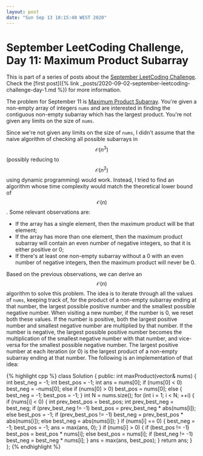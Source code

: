 ```yaml
---
layout: post
date: "Sun Sep 13 18:15:40 WEST 2020"
---
```


# September LeetCoding Challenge, Day 11: Maximum Product Subarray

<div class="message" markdown="1">

This is part of a series of posts about the [September LeetCoding
Challenge][september-challenge]. Check the [first post]({% link
_posts/2020-09-02-september-leetcoding-challenge-day-1.md %}) for more
information.

</div>

The problem for September 11 is [Maximum Product Subarray][problem]. You're
given a non-empty array of integers `nums` and are interested in finding the
contiguous non-empty subarray which has the largest product. You're not given
any limits on the size of `nums`.

Since we're not given any limits on the size of `nums`, I didn't assume that the
naive algorithm of checking all possible subarrays in $$\mathcal{O}(n^3)$$
(possibly reducing to $$\mathcal{O}(n^2)$$ using dynamic programming) would
work. Instead, I tried to find an algorithm whose time complexity would match
the theoretical lower bound of $$\mathcal{O}(n)$$. Some relevant observations
are:

* If the array has a single element, then the maximum product will be that
  element;
* If the array has more than one element, then the maximum product subarray will
  contain an even number of negative integers, so that it is either positive or
  0;
* If there's at least one non-empty subarray without a 0 with an even number of
  negative integers, then the maximum product will never be 0.
  
Based on the previous observations, we can derive an $$\mathcal{O}(n)$$
algorithm to solve this problem. The idea is to iterate through all the values
of `nums`, keeping track of, for the product of a non-empty subarray ending at
that number, the largest possible positive number and the smallest possible
negative number. When visiting a new number, if the number is 0, we reset both
these values. If the number is positive, both the largest positive number and
smallest negative number are multiplied by that number. If the number is
negative, the largest possible positive number becomes the multiplication of the
smallest negative number with that number, and vice-versa for the smallest
possible negative number. The largest positive number at each iteration (or 0)
is the largest product of a non-empty subarray ending at that number. The
following is an implementation of that idea:

{% highlight cpp %}
class Solution {
public:
  int maxProduct(vector<int>& nums) {
    int best_neg = -1;
    int best_pos = -1;
    int ans = nums[0];
    if (nums[0] < 0)
      best_neg = -nums[0];
    else if (nums[0] > 0)
      best_pos = nums[0];
    else {
      best_neg = -1;
      best_pos = -1;
    }
    int N = nums.size();
    for (int i = 1; i < N; ++i) {
      if (nums[i] < 0) {
        int prev_best_pos = best_pos;
        int prev_best_neg = best_neg;
        if (prev_best_neg != -1)
          best_pos = prev_best_neg * abs(nums[i]);
        else
          best_pos = -1;
        if (prev_best_pos != -1)
          best_neg = prev_best_pos * abs(nums[i]);
        else
          best_neg = abs(nums[i]);
      }
      if (nums[i] == 0) {
        best_neg = -1;
        best_pos = -1;
        ans = max(ans, 0);
      }
      if (nums[i] > 0) {
        if (best_pos != -1)
          best_pos = best_pos * nums[i];
        else
          best_pos = nums[i];
        if (best_neg != -1)
          best_neg = best_neg * nums[i];
      }
      ans = max(ans, best_pos);
    }
    return ans;
  }
};
{% endhighlight %}

[problem]: https://leetcode.com/problems/maximum-product-subarray/
[september-challenge]: https://leetcode.com/explore/challenge/card/september-leetcoding-challenge/
